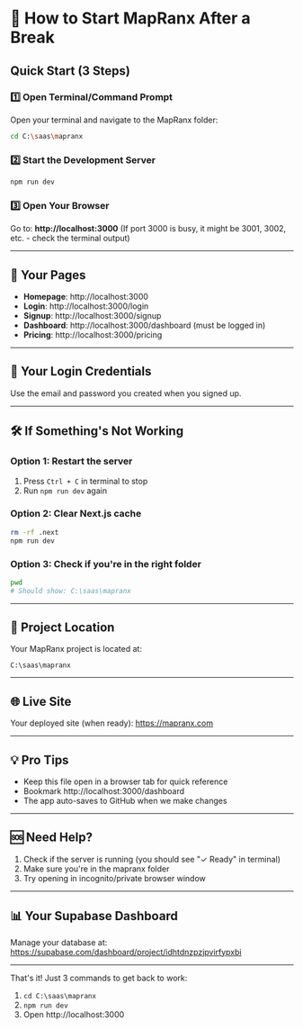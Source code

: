 # 🚀 How to Start MapRanx After a Break

## Quick Start (3 Steps)

### 1️⃣ Open Terminal/Command Prompt
Open your terminal and navigate to the MapRanx folder:
```bash
cd C:\saas\mapranx
```

### 2️⃣ Start the Development Server
```bash
npm run dev
```

### 3️⃣ Open Your Browser
Go to: **http://localhost:3000**
(If port 3000 is busy, it might be 3001, 3002, etc. - check the terminal output)

---

## 📱 Your Pages

- **Homepage**: http://localhost:3000
- **Login**: http://localhost:3000/login
- **Signup**: http://localhost:3000/signup
- **Dashboard**: http://localhost:3000/dashboard (must be logged in)
- **Pricing**: http://localhost:3000/pricing

---

## 🔑 Your Login Credentials
Use the email and password you created when you signed up.

---

## 🛠️ If Something's Not Working

### Option 1: Restart the server
1. Press `Ctrl + C` in terminal to stop
2. Run `npm run dev` again

### Option 2: Clear Next.js cache
```bash
rm -rf .next
npm run dev
```

### Option 3: Check if you're in the right folder
```bash
pwd
# Should show: C:\saas\mapranx
```

---

## 📂 Project Location
Your MapRanx project is located at:
```
C:\saas\mapranx
```

---

## 🌐 Live Site
Your deployed site (when ready): https://mapranx.com

---

## 💡 Pro Tips
- Keep this file open in a browser tab for quick reference
- Bookmark http://localhost:3000/dashboard
- The app auto-saves to GitHub when we make changes

---

## 🆘 Need Help?
1. Check if the server is running (you should see "✓ Ready" in terminal)
2. Make sure you're in the mapranx folder
3. Try opening in incognito/private browser window

---

## 📊 Your Supabase Dashboard
Manage your database at:
https://supabase.com/dashboard/project/idhtdnzpzjpvirfypxbi

---

That's it! Just 3 commands to get back to work:
1. `cd C:\saas\mapranx`
2. `npm run dev`
3. Open http://localhost:3000